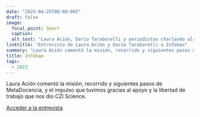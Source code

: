 ```yaml
---
date: "2023-04-25T00:00:00Z"
draft: false
image:
  focal_point: Smart
  caption: 
  alt_text: "Laura Ación, Dario Taraborelli y periodistas charlando alrededor de una mesa durante su entrevista"
linktitle: "Entrevista de Laura Ación y Dario Taraborelli a Infobae"
summary: "Laura Ación comentó la misión, recorrido y siguientes pasos de MetaDocencia, y el impulso que tuvimos gracias al apoyo y la libertad de trabajo que nos dio CZI Science."
title: Infobae
tags:
  - 2023
---
```


Laura Ación comentó la misión, recorrido y siguientes pasos de MetaDocencia, y el impulso que tuvimos gracias al apoyo y la libertad de trabajo que nos dio CZI Science.

[Acceder a la entrevista](https://www.infobae.com/tendencias/2023/04/25/metadocencia-el-arte-de-divulgar-al-mundo-la-ensenanza-de-la-ciencia-en-espanol-y-con-el-apoyo-de-mark-zuckerberg/?utm_medium=Echobox&utm_source=Twitter#Echobox=1682405050)

